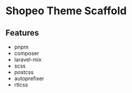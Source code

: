 # Shopeo Theme Scaffold

## Features

- pnpm
- composer
- laravel-mix
- scss
- postcss
- autoprefixer
- rtlcss
